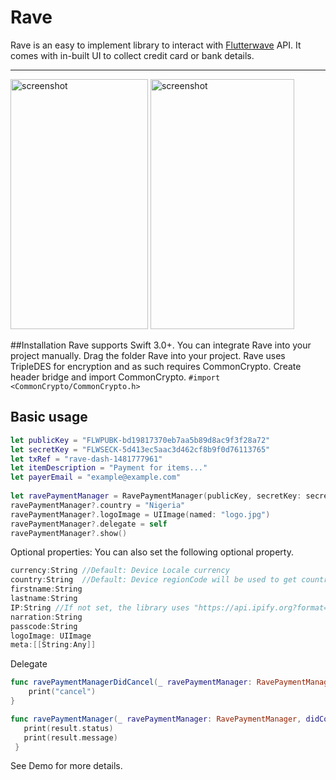 # Rave
Rave is an easy to implement library to interact with [Flutterwave](https://www.flutterwave.com/) API. It comes with in-built UI to collect credit card or bank details.

***
<img src="Screenshots/1.PNG" alt="screenshot" height = "400px" width = "220px"/>
<img src="Screenshots/2.PNG" alt="screenshot" height = "400px" width = "230px"/>

##Installation
Rave supports Swift 3.0+.
You can integrate Rave into your project manually. Drag the folder Rave into your project. Rave uses TripleDES for encryption and as such requires CommonCrypto. Create header bridge and import CommonCrypto.
`#import <CommonCrypto/CommonCrypto.h>`

## Basic usage 

```Swift
let publicKey = "FLWPUBK-bd19817370eb7aa5b89d8ac9f3f28a72"
let secretKey = "FLWSECK-5d413ec5aac3d462cf8b9f0d76113765"
let txRef = "rave-dash-1481777961"
let itemDescription = "Payment for items..."
let payerEmail = "example@example.com"
    
let ravePaymentManager = RavePaymentManager(publicKey, secretKey: secretKey, appName: "Demo", transactionDescription: "Payment for items...", amount: 100, email: "johnsonejezie@gmail.com", txRef: txRef)
ravePaymentManager?.country = "Nigeria"
ravePaymentManager?.logoImage = UIImage(named: "logo.jpg")
ravePaymentManager?.delegate = self
ravePaymentManager?.show()
```

Optional properties: You can also set the following optional property.

```Swift
currency:String //Default: Device Locale currency
country:String  //Default: Device regionCode will be used to get country
firstname:String
lastname:String
IP:String //If not set, the library uses "https://api.ipify.org?format=json" to get IP
narration:String
passcode:String
logoImage: UIImage
meta:[[String:Any]]

```

Delegate
```Swift
func ravePaymentManagerDidCancel(_ ravePaymentManager: RavePaymentManager) {
    print("cancel")
}

func ravePaymentManager(_ ravePaymentManager: RavePaymentManager, didCompletePaymentWithResult result: RavePaymentResult) {
   print(result.status)
   print(result.message)
 }
```
See Demo for more details.

